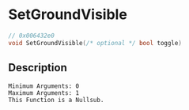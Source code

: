# SetGroundVisible
```c
// 0x006432e0
void SetGroundVisible(/* optional */ bool toggle)
```
## Description
```
Minimum Arguments: 0
Maximum Arguments: 1
This Function is a Nullsub.
```
